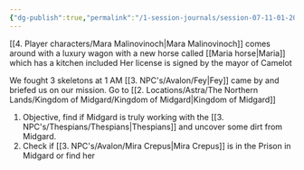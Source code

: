```yaml
---
{"dg-publish":true,"permalink":"/1-session-journals/session-07-11-01-2025/"}
---
```


[[4. Player characters/Mara Malinovinoch\|Mara Malinovinoch]] comes around with a luxury wagon with a new horse called [[Maria horse\|Maria]] which has a kitchen included Her license is signed by the mayor of Camelot

We fought 3 skeletons at 1 AM
[[3. NPC's/Avalon/Fey\|Fey]] came by and briefed us on our mission. Go to [[2. Locations/Astra/The Northern Lands/Kingdom of Midgard/Kingdom of Midgard\|Kingdom of Midgard]]

1. Objective, find if Midgard is truly working with the [[3. NPC's/Thespians/Thespians\|Thespians]] and uncover some dirt from Midgard.
2. Check if [[3. NPC's/Avalon/Mira Crepus\|Mira Crepus]] is in the Prison in Midgard or find her
